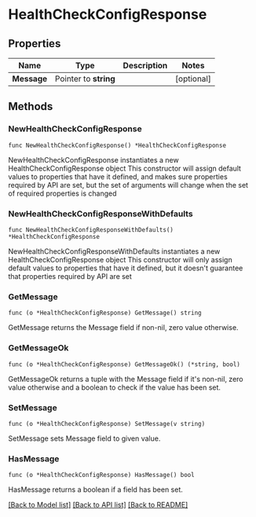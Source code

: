 # HealthCheckConfigResponse

## Properties

Name | Type | Description | Notes
------------ | ------------- | ------------- | -------------
**Message** | Pointer to **string** |  | [optional] 

## Methods

### NewHealthCheckConfigResponse

`func NewHealthCheckConfigResponse() *HealthCheckConfigResponse`

NewHealthCheckConfigResponse instantiates a new HealthCheckConfigResponse object
This constructor will assign default values to properties that have it defined,
and makes sure properties required by API are set, but the set of arguments
will change when the set of required properties is changed

### NewHealthCheckConfigResponseWithDefaults

`func NewHealthCheckConfigResponseWithDefaults() *HealthCheckConfigResponse`

NewHealthCheckConfigResponseWithDefaults instantiates a new HealthCheckConfigResponse object
This constructor will only assign default values to properties that have it defined,
but it doesn't guarantee that properties required by API are set

### GetMessage

`func (o *HealthCheckConfigResponse) GetMessage() string`

GetMessage returns the Message field if non-nil, zero value otherwise.

### GetMessageOk

`func (o *HealthCheckConfigResponse) GetMessageOk() (*string, bool)`

GetMessageOk returns a tuple with the Message field if it's non-nil, zero value otherwise
and a boolean to check if the value has been set.

### SetMessage

`func (o *HealthCheckConfigResponse) SetMessage(v string)`

SetMessage sets Message field to given value.

### HasMessage

`func (o *HealthCheckConfigResponse) HasMessage() bool`

HasMessage returns a boolean if a field has been set.


[[Back to Model list]](../README.md#documentation-for-models) [[Back to API list]](../README.md#documentation-for-api-endpoints) [[Back to README]](../README.md)



